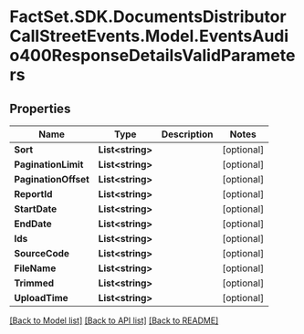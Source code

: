 # FactSet.SDK.DocumentsDistributorCallStreetEvents.Model.EventsAudio400ResponseDetailsValidParameters

## Properties

Name | Type | Description | Notes
------------ | ------------- | ------------- | -------------
**Sort** | **List&lt;string&gt;** |  | [optional] 
**PaginationLimit** | **List&lt;string&gt;** |  | [optional] 
**PaginationOffset** | **List&lt;string&gt;** |  | [optional] 
**ReportId** | **List&lt;string&gt;** |  | [optional] 
**StartDate** | **List&lt;string&gt;** |  | [optional] 
**EndDate** | **List&lt;string&gt;** |  | [optional] 
**Ids** | **List&lt;string&gt;** |  | [optional] 
**SourceCode** | **List&lt;string&gt;** |  | [optional] 
**FileName** | **List&lt;string&gt;** |  | [optional] 
**Trimmed** | **List&lt;string&gt;** |  | [optional] 
**UploadTime** | **List&lt;string&gt;** |  | [optional] 

[[Back to Model list]](../README.md#documentation-for-models) [[Back to API list]](../README.md#documentation-for-api-endpoints) [[Back to README]](../README.md)

